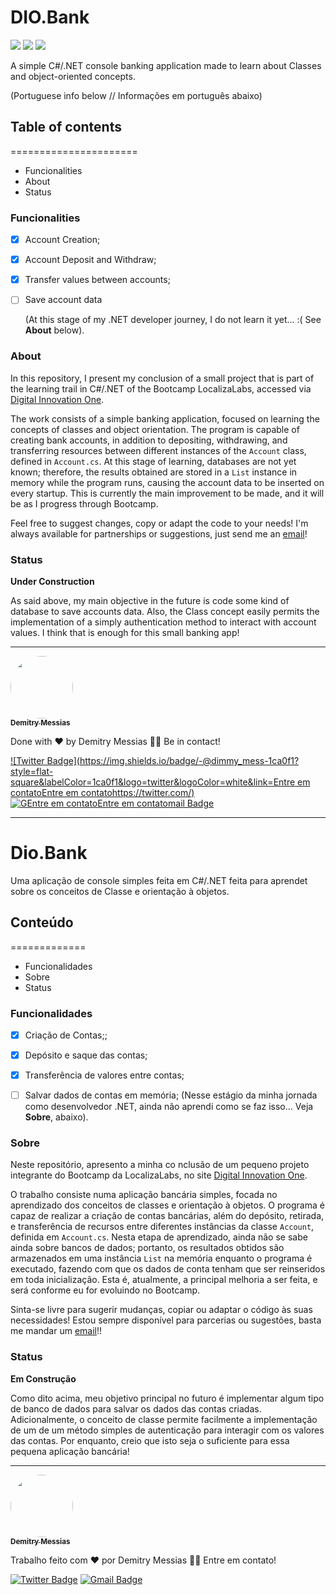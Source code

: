 # **DIO.Bank** 

<img src="https://img.shields.io/static/v1?label=PROGRAMMING LANGUAGE&message= CSHARP&color=512BD4&style=flat&logo=c-sharp"/>    <img src="https://img.shields.io/static/v1?label=FRAMEWORK&message=.NET 5&color=&style=flat"/>   <img src="https://img.shields.io/static/v1?label=licence&message=MIT&color=&style=flat"/> 


A simple C#/.NET console banking application made to learn about Classes and object-oriented concepts.

(Portuguese info below // Informações em português abaixo)


## Table of contents

======================

<!--ts-->

* Funcionalities
* About
* Status

<!--te-->



### Funcionalities

- [x] Account Creation;

- [x] Account Deposit and Withdraw;

- [x] Transfer values between accounts;

- [ ] Save account data

  (At this stage of my .NET developer journey, I do not learn it yet... :(  See **About** below).

  

### About

In this repository, I present my conclusion of a small project that is part of the learning trail in C#/.NET of the Bootcamp LocalizaLabs, accessed via [Digital Innovation One](https://web.digitalinnovation.one).

The work consists of a simple banking application, focused on learning the concepts of classes and object orientation. The program is capable of creating bank accounts, in addition to depositing, withdrawing, and transferring resources between different instances of the `Account` class, defined in `Account.cs`. At this stage of learning, databases are not yet known; therefore, the results obtained are stored in a `List` instance in memory while the program runs, causing the account data to be inserted on every startup. This is currently the main improvement to be made, and it will be as I progress through Bootcamp. 

Feel free to suggest changes, copy or adapt the code to your needs! I'm always available for partnerships or suggestions, just send me an [email](dimmy.messias@gmail.com)!

### Status
**Under Construction**

As said above, my main objective in the future is code some kind of database to save accounts data. Also, the Class concept easily permits the implementation of a simply authentication method to interact with account values. I think that is enough for this small banking app!

---

<a href="https://blog.rocketseat.com.br/author/thiago/">
 <img style="border-radius: 50%;" src="https://avatars.githubusercontent.com/u/29147875?v=4" width="100px;" alt=""/>
 <br />
 <sub><b>Demitry Messias</b></sub></a> 


Done with  ❤️ by Demitry Messias 👋🏽 Be in contact!

[![Twitter Badge](https://img.shields.io/badge/-@dimmy_mess-1ca0f1?style=flat-square&labelColor=1ca0f1&logo=twitter&logoColor=white&link=Entre em contatoEntre em contatohttps://twitter.com/)](https://twitter.com/dimmy_mess)  [![GEntre em contatoEntre em contatomail Badge](https://img.shields.io/badge/-dimmy.messias@gmail.com-c14438?style=flat-square&logo=Gmail&logoColor=white&link=mailto:tgmarinho@gmail.com)](mailto:dimmy.messias@gmail.com)

_____________

# Dio.Bank

Uma aplicação de console simples feita em C#/.NET feita para aprendet sobre os conceitos de Classe e orientação à objetos.

## Conteúdo

=============

<!--ts-->

* Funcionalidades
* Sobre
* Status

<!--te-->

### Funcionalidades

- [x] Criação de Contas;;

- [x] Depósito e saque das contas;

- [x] Transferência de valores entre contas;

- [ ] Salvar dados de contas em memória;
	(Nesse estágio da minha jornada como desenvolvedor .NET,  ainda não aprendi como se faz isso... Veja **Sobre**, abaixo).

### Sobre

Neste repositório, apresento a minha co nclusão de um pequeno projeto integrante do Bootcamp da LocalizaLabs, no site [Digital Innovation One](https://web.digitalinnovation.one).

O trabalho consiste numa aplicação bancária simples, focada no aprendizado dos conceitos de classes e orientação à objetos. O programa é capaz de realizar a criação de contas bancárias, além do depósito, retirada, e transferência de recursos entre diferentes instâncias da classe `Account`, definida em `Account.cs`. Nesta etapa de aprendizado, ainda não se sabe ainda sobre bancos de dados; portanto, os resultados obtidos são armazenados em uma instância `List` na memória enquanto o programa é executado, fazendo com que os dados de conta tenham que ser reinseridos em toda inicialização. Esta é, atualmente, a principal melhoria a ser feita, e será conforme eu for evoluindo no Bootcamp.

Sinta-se livre para sugerir mudanças, copiar ou adaptar o código às suas necessidades! Estou sempre disponível para parcerias ou sugestões, basta me mandar um [email](dimmy.messias@gmail.com)!!

### Status
**Em Construção**

Como dito acima, meu objetivo principal no futuro é implementar algum tipo de banco de dados para salvar os dados das contas criadas. Adicionalmente, o conceito de classe permite facilmente a implementação de um de um método simples de autenticação para interagir com os valores das contas. Por enquanto, creio que isto seja o suficiente para essa pequena aplicação bancária!

---

<a href="https://blog.rocketseat.com.br/author/thiago/">
 <img style="border-radius: 50%;" src="https://avatars.githubusercontent.com/u/29147875?v=4" width="100px;" alt=""/>
 <br />
 <sub><b>Demitry Messias</b></sub></a> 


Trabalho feito com ❤️ por Demitry Messias 👋🏽 Entre em contato!

[![Twitter Badge](https://img.shields.io/badge/-@dimmy_mess-1ca0f1?style=flat-square&labelColor=1ca0f1&logo=twitter&logoColor=white&link=https://twitter.com/)](https://twitter.com/dimmy_mess) [![Gmail Badge](https://img.shields.io/badge/-dimmy.messias@gmail.com-c14438?style=flat-square&logo=Gmail&logoColor=white&link=mailto:tgmarinho@gmail.com)](mailto:dimmy.messias@gmail.com)
